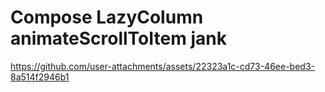 # Compose LazyColumn animateScrollToItem jank

https://github.com/user-attachments/assets/22323a1c-cd73-46ee-bed3-8a514f2946b1
